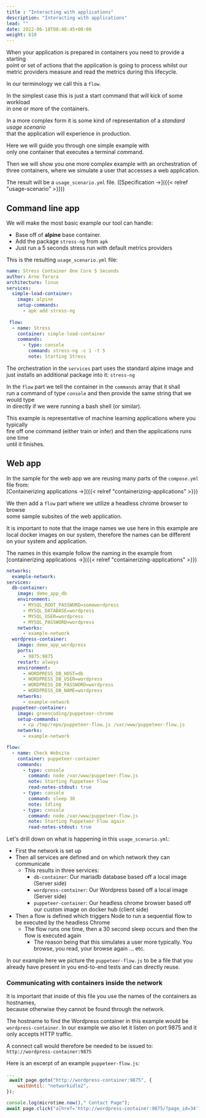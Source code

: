 ```yaml
---
title : "Interacting with applications"
description: "Interacting with applications"
lead: ""
date: 2022-06-18T08:48:45+00:00
weight: 810
---
```


When your application is prepared in containers you need to provide a starting  
point or set of actions that the application is going to process whilst our  
metric providers measure and read the metrics during this lifecycle.

In our terminology we call this a `flow`.

In the simplest case this is just a start command that will kick of some workload  
in one or more of the containers.

In a more complex form it is some kind of representation of a *standard usage scenario*  
that the application will experience in production.

Here we will guide you through one simple example with  
only one container that executes a terminal command.

Then we will show you one more complex example with an orchestration of  
three containers, where we simulate a user that accesses a web application.

The result will be a `usage_scenario.yml` file. ([Specification →]({{< relref "usage-scenario" >}}))

## Command line app

We will make the most basic example our tool can handle:

- Base off of **alpine** base container.
- Add the package `stress-ng` from `apk`
- Just run a 5 seconds stress run with default metrics providers

This is the resulting `usage_scenario.yml` file:

```yaml
name: Stress Container One Core 5 Seconds
author: Arne Tarara
architecture: linux
services:
  simple-load-container:
    image: alpine
    setup-commands:
      - apk add stress-ng
 
 flow:
  - name: Stress
    container: simple-load-container
    commands:
      - type: console
        command: stress-ng -c 1 -t 5
        note: Starting Stress

```

The orchestration in the `services` part uses the standard alpine image and  
just installs an additional package into it: `stress-ng`

In the `flow` part we tell the container in the `commands` array that it shall  
run a command of type `console` and then provide the same string that we would type  
in directly if we were running a bash shell (or similar).

This example is representative of machine learning applications where you typically  
fire off one command (either train or infer) and then the applications runs one time  
until it finishes.

## Web app

In the sample for the web app we are reusing many parts of the `compose.yml` file from:  
[Containerizing applications →]({{< relref "containerizing-applications" >}})

We then add a `flow` part where we utilize a headless chrome browser to browse  
some sample subsites of the web application.

It is important to note that the image names we use here in this example are  
local docker images on our system, therefore the names can be different  
on your system and application.

The names in this example follow the naming in the example from [containerizing applications →]({{< relref "containerizing-applications" >}})

```yaml
networks:
  example-network:
services:
  db-container:
    image: demo_app_db
    environment:
      - MYSQL_ROOT_PASSWORD=somewordpress
      - MYSQL_DATABASE=wordpress
      - MYSQL_USER=wordpress
      - MYSQL_PASSWORD=wordpress
    networks:
      - example-network
  wordpress-container:
    image: demo_app_wordpress
    ports:
      - 9875:9875
    restart: always
    environment:
      - WORDPRESS_DB_HOST=db
      - WORDPRESS_DB_USER=wordpress
      - WORDPRESS_DB_PASSWORD=wordpress
      - WORDPRESS_DB_NAME=wordpress
    networks:
      - example-network
  puppeteer-container:
    image: greencoding/puppeteer-chrome
    setup-commands:
      - cp /tmp/repo/puppeteer-flow.js /var/www/puppeteer-flow.js
    networks:
      - example-network

flow:
  - name: Check Website
    container: puppeteer-container
    commands:
      - type: console
        command: node /var/www/puppeteer-flow.js
        note: Starting Puppeteer Flow
        read-notes-stdout: true
      - type: console
        command: sleep 30
        note: Idling
      - type: console
        command: node /var/www/puppeteer-flow.js
        note: Starting Puppeteer Flow again
        read-notes-stdout: true
```

Let's drill down on what is happening in this `usage_scenario.yml`:

- First the network is set up
- Then all services are defined and on which network they can communicate
  + This results in three services:
    * `db-container`: Our mariadb database based off a local image (Server side)
    * `wordpress-container`: Our Wordpress based off a local image (Server side)
    * `puppeteer-container`: Our headless chrome browser based off our custom image on docker hub (client side)
- Then a flow is defined which triggers Node to run a sequential flow to be executed by the headless Chrome
  + The flow runs one time, then a 30 second sleep occurs and then the flow is executed again
    * The reason being that this simulates a user more typically. You browse, you read, your browse again ... etc.

In our example here we picture the `puppeteer-flow.js` to be a file that you  
already have present in you end-to-end tests and can directly reuse.

### Communicating with containers inside the network

It is important that inside of this file you use the names of the containers as hostnames,  
because otherwise they cannot be found through the network.

The hostname to find the Wordpress container in this example would be `wordpress-container`.
In our example we also let it listen on port 9875 and it only accepts HTTP traffic.

A connect call would therefore be needed to be issued to: `http://wordpress-container:9875`

Here is an excerpt of an example `puppeteer-flow.js`:

```javascript
...
 await page.goto("http://wordpress-container:9875", {
    waitUntil: "networkidle2",
});

console.log(microtime.now()," Contact Page");
await page.click("a[href='http://wordpress-container:9875/?page_id=34']");

```
